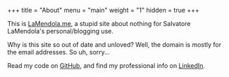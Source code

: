 +++
title = "About"
menu = "main"
weight = "1"
hidden = true
+++

This is [LaMendola.me](https://lamendola.me/), a stupid site about nothing for Salvatore LaMendola's personal/blogging use.

Why is this site so out of date and unloved? Well, the domain is mostly for the email addresses. So uh, sorry...

Read my code on [GitHub](https://github.com/vt0r), and find my professional info on [LinkedIn](https://www.linkedin.com/in/salvatorelamendola).


